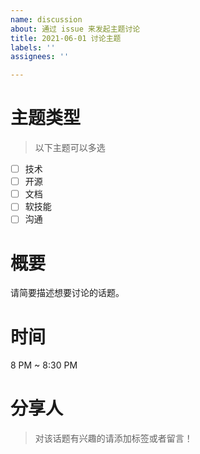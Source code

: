 ```yaml
---
name: discussion
about: 通过 issue 来发起主题讨论
title: 2021-06-01 讨论主题
labels: ''
assignees: ''

---
```


# 主题类型

> 以下主题可以多选

* [ ] 技术
* [ ] 开源
* [ ] 文档
* [ ] 软技能
* [ ] 沟通

# 概要

请简要描述想要讨论的话题。

# 时间

8 PM ~ 8:30 PM

# 分享人

<!--
在下面添加分享人的 GitHub ID，例如：@linuxsuren
-->

> 对该话题有兴趣的请添加标签或者留言！
